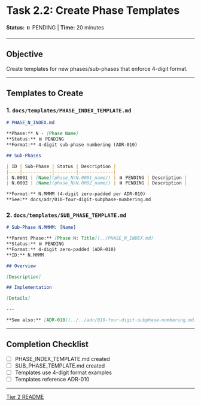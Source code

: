 # Task 2.2: Create Phase Templates

**Status:** ⏸️ PENDING | **Time:** 20 minutes

---

## Objective

Create templates for new phases/sub-phases that enforce 4-digit format.

---

## Templates to Create

### 1. `docs/templates/PHASE_INDEX_TEMPLATE.md`

```markdown
# PHASE_N_INDEX.md

**Phase:** N - [Phase Name]
**Status:** ⏸️ PENDING
**Format:** 4-digit sub-phase numbering (ADR-010)

## Sub-Phases

| ID | Sub-Phase | Status | Description |
|----|-----------|--------|-------------|
| N.0001 | [Name](phase_N/N.0001_name/) | ⏸️ PENDING | Description |
| N.0002 | [Name](phase_N/N.0002_name/) | ⏸️ PENDING | Description |

**Format:** N.MMMM (4-digit zero-padded per ADR-010)
**See:** docs/adr/010-four-digit-subphase-numbering.md
```

### 2. `docs/templates/SUB_PHASE_TEMPLATE.md`

```markdown
# Sub-Phase N.MMMM: [Name]

**Parent Phase:** [Phase N: Title](../PHASE_N_INDEX.md)
**Status:** ⏸️ PENDING
**Format:** 4-digit zero-padded (ADR-010)
**ID:** N.MMMM

## Overview

[Description]

## Implementation

[Details]

---

**See also:** [ADR-010](../../adr/010-four-digit-subphase-numbering.md)
```

---

## Completion Checklist

- [ ] PHASE_INDEX_TEMPLATE.md created
- [ ] SUB_PHASE_TEMPLATE.md created
- [ ] Templates use 4-digit format examples
- [ ] Templates reference ADR-010

---

[Tier 2 README](README.md)
